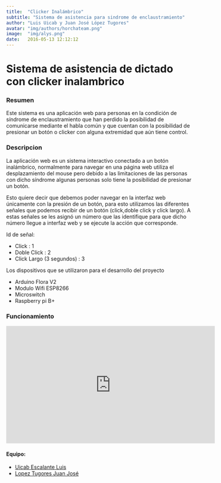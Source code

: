 ```yaml
---
title:  "Clicker Inalámbrico"
subtitle: "Sistema de asistencia para sindrome de enclaustramiento"
author: "Luis Uicab y Juan José López Tugores"
avatar: "img/authors/horchateam.png"
image:  "img/alys.png"
date:   2016-05-13 12:12:12
---
```


# Sistema de asistencia de dictado con clicker inalambrico


### Resumen
Este sistema es una aplicación web para personas en la condición de síndrome de enclaustramiento que han perdido la posibilidad de comunicarse mediante el habla común y que cuentan con la posibilidad de presionar un botón o clicker con alguna extremidad que aún tiene control.


### Descripcion
La aplicación web es un sistema interactivo conectado a un botón inalámbrico, normalmente para navegar en una página web utiliza el desplazamiento del mouse pero debido a las limitaciones de las personas con dicho síndrome algunas personas solo tiene la posibilidad de presionar un botón.  

Esto quiere decir que debemos poder navegar en la interfaz web únicamente con la presión de un botón, para esto utilizamos las diferentes señales que podemos recibir de un botón (click,doble click y click largo). A estas señales se les asignó un número que las identifique para que dicho número llegue a interfaz web y se ejecute la acción que corresponde.

Id de señal:
  - Click : 1
  - Doble Click : 2
  - Click Largo (3 segundos) : 3

Los dispositivos que se utilizaron para el desarrollo del proyecto
  - Arduino Flora V2
  - Modulo Wifi ESP8266
  - Microswitch
  - Raspberry pi B+

### Funcionamiento
<iframe width="560" height="315" src="https://www.youtube.com/embed/4S9A-iwVIuM" frameborder="0" allowfullscreen></iframe>

#### Equipo:
  - [Uicab Escalante Luis](http://github.com/uicab2593)
  - [Lopez Tugores Juan José](http://github.com/tugorez) 

